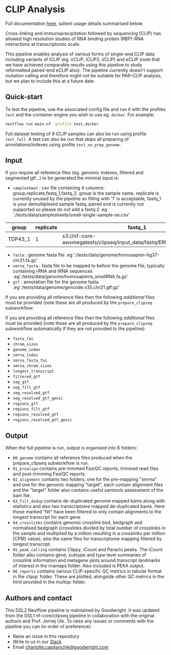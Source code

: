 # CLIP Analysis

Full documentation [here](Documentation.md), salient usage details summarised below.

Cross-linking and immunoprecipitation followed by sequencing (CLIP) has allowed high resolution studies of RNA binding protein (RBP)-RNA interactions at transcriptomic scale.

This pipeline enables analysis of various forms of single-end CLIP data including variants of iCLIP (eg. irCLIP, iCLIP2, iiCLIP) and eCLIP (note that we have achieved comparable results using this pipeline to study reformatted paired-end eCLIP also). The pipeline currently doesn't support mutation calling and therefore might not be suitable for PAR-CLIP analysis, but we plan to include this at a future date.

## Quick-start

To test the pipeline, use the associated config file and run it with the
profiles `test` and the container engine you wish to use eg. `docker`. For example:

```bash
nextflow run main.nf -profile test,docker
```

Full dataset testing of 9 iCLIP samples can also be run using profile `test_full`.
A test can also be run that skips all preparing of annotations/indexes using profile `test_no_prep_genome`.

## Input

If you require all reference files (eg. genomic indexes, filtered and segmented gtf...) to be generated the minimal input is:

- `samplesheet` : csv file containing 4 columns: group,replicate,fastq_1,fastq_2. group is the sample name, replicate is currently unused by the pipeline so filling with '1' is acceptable, fastq_1 is your demultiplexed sample fastq, paired end is currently not supported so please do not add a fastq 2 .eg './tests/data/samplesheets/small-single-sample-se.csv'

| group   | replicate | fastq_1                                                                | fastq_2 |
| ------- | --------- | ---------------------------------------------------------------------- | ------- |
| TDP43_1 | 1         | s3://nf-core-awsmegatests/clipseq/input_data/fastq/ERR1530360.fastq.gz |         |

- `fasta` : genome fasta file .eg './tests/data/genome/homosapien-hg37-chr21.fa.gz'
- `smrna_fasta` : fasta file to be mapped to before the genome file, typically containing rRNA and tRNA sequences .eg'./tests/data/genome/homosapiens_smallRNA.fa.gz'
- `gtf` : annotation file for the genome fasta .eg'./tests/data/genome/gencode.v35.chr21.gtf.gz'

If you are providing all reference files then the following _additional_ files must be provided (note these are all produced by the `prepare_clipseq` subworkflow:

If you are providing all reference files then the following *additional* files must be provided (note these are all produced by the `prepare_clipseq` subworkflow automatically if they are not provided to the pipeline):

- `fasta_fai`
- `chrom_sizes`
- `genome_index`
- `smrna_index`
- `smrna_fasta_fai`
- `smrna_chrom_sizes`
- `longest_transcript`
- `filtered_gtf`
- `seg_gtf`
- `seg_filt_gtf`
- `seg_resolved_gtf`
- `seg_resolved_gtf_genic`
- `regions_gtf`
- `regions_filt_gtf`
- `regions_resolved_gtf`
- `regions_resolved_gtf_genic`

## Output

When the full pipeline is run, output is organised into 6 folders:

- `00_genome` contains all reference files produced when the prepare_clipseq subworkflow is run.
- `01_prealign` contains pre-trimmed FastQC reports, trimmed read files and post-trimming FastQC reports.
- `02_alignment` contains two folders, one for the pre-mapping "smrna" and one for the genomic mapping "target", each contain alignment files and the "target" folder also contains useful samtools assessment of the bam file.
- `03_filt_dedup` contains de-duplicated genome mapped bams along with statistics and also two transcriptome mapped de-duplicated bams. Here those marked "filt" have been filtered to only contain alignments to the longest transcript for each gene.
- `04_crosslinks` contains genomic crosslink bed, bedgraph and normalised bedgraph (crosslinks divided by total number of crosslinks in the sample and multiplied by a million resulting in a crosslinks per million (CPM) value); also the same files for transcriptome mapping filtered by longest transcript.
- `05_peak_calling` contains Clippy, iCount and Paraclu peaks. The iCount folder also contains gene, subtype and type level summaries of crosslink information and metagene plots around transcript landmarks of interest in the rnamaps folder. Also included is PEKA output.
- `06_reports` contains various CLIP-specific QC metrics in tabular format in the clipqc folder. These are plotted, alongside other QC metrics in the html provided in the multiqc folder.

## Authors and contact

This DSL2 Nextflow pipeline is maintained by Goodwright. It was updated from the DSL1 nf-core/clipseq pipeline in collaboration with the original authors and Prof. Jernej Ule.
To raise any issues or comments with the pipeline you can (in order of preference):

- Raise an issue in this repository
- Write to us in our [Slack](https://join.slack.com/t/imapsgroup/shared_invite/zt-r24y3591-Xbhnym2t38u_urU~I0K0lQ)
- Email charlotte.capitanchik@goodwright.com
